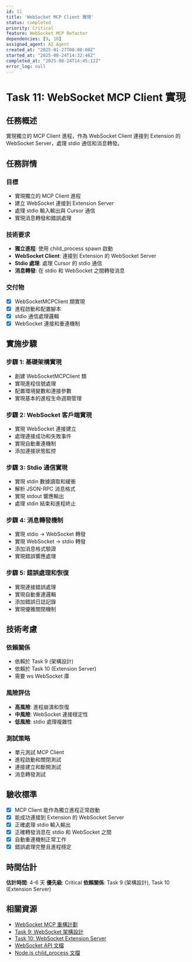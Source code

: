 ```yaml
---
id: 11
title: 'WebSocket MCP Client 實現'
status: completed
priority: Critical
feature: WebSocket MCP Refactor
dependencies: [9, 10]
assigned_agent: AI Agent
created_at: "2025-01-27T00:00:00Z"
started_at: "2025-08-24T14:32:46Z"
completed_at: "2025-08-24T14:45:12Z"
error_log: null
---
```


# Task 11: WebSocket MCP Client 實現

## 任務概述

實現獨立的 MCP Client 進程，作為 WebSocket Client 連接到 Extension 的 WebSocket Server，處理 stdio 通信和消息轉發。

## 任務詳情

### 目標
- 實現獨立的 MCP Client 進程
- 建立 WebSocket 連接到 Extension Server
- 處理 stdio 輸入輸出與 Cursor 通信
- 實現消息轉發和錯誤處理

### 技術要求
- **獨立進程**: 使用 child_process spawn 啟動
- **WebSocket Client**: 連接到 Extension 的 WebSocket Server
- **Stdio 處理**: 處理 Cursor 的 stdio 通信
- **消息轉發**: 在 stdio 和 WebSocket 之間轉發消息

### 交付物
- [x] WebSocketMCPClient 類實現
- [x] 進程啟動和配置腳本
- [x] stdio 通信處理邏輯
- [x] WebSocket 連接和重連機制

## 實施步驟

### 步驟 1: 基礎架構實現
- 創建 WebSocketMCPClient 類
- 實現進程信號處理
- 配置環境變數和連接參數
- 實現基本的進程生命週期管理

### 步驟 2: WebSocket 客戶端實現
- 實現 WebSocket 連接建立
- 處理連接成功和失敗事件
- 實現自動重連機制
- 添加連接狀態監控

### 步驟 3: Stdio 通信實現
- 實現 stdin 數據讀取和緩衝
- 解析 JSON-RPC 消息格式
- 實現 stdout 響應輸出
- 處理 stdin 結束和進程終止

### 步驟 4: 消息轉發機制
- 實現 stdio → WebSocket 轉發
- 實現 WebSocket → stdio 轉發
- 添加消息格式驗證
- 實現錯誤響應處理

### 步驟 5: 錯誤處理和恢復
- 實現連接錯誤處理
- 實現自動重連邏輯
- 添加錯誤日誌記錄
- 實現優雅關閉機制

## 技術考慮

### 依賴關係
- 依賴於 Task 9 (架構設計)
- 依賴於 Task 10 (Extension Server)
- 需要 ws WebSocket 庫

### 風險評估
- **高風險**: 進程崩潰和恢復
- **中風險**: WebSocket 連接穩定性
- **低風險**: stdio 處理複雜性

### 測試策略
- 單元測試 MCP Client
- 進程啟動和關閉測試
- 連接建立和斷開測試
- 消息轉發測試

## 驗收標準

- [x] MCP Client 能作為獨立進程正常啟動
- [x] 能成功連接到 Extension 的 WebSocket Server
- [x] 正確處理 stdio 輸入輸出
- [x] 正確轉發消息在 stdio 和 WebSocket 之間
- [x] 自動重連機制正常工作
- [x] 錯誤處理完整且進程穩定

## 時間估計

**估計時間**: 4-6 天
**優先級**: Critical
**依賴關係**: Task 9 (架構設計), Task 10 (Extension Server)

## 相關資源

- [WebSocket MCP 重構計劃](../plans/features/websocket-mcp-refactor-plan.md)
- [Task 9: WebSocket 架構設計](./task9_websocket_architecture_design.md)
- [Task 10: WebSocket Extension Server](./task10_websocket_extension_server.md)
- [WebSocket API 文檔](https://developer.mozilla.org/en-US/docs/Web/API/WebSocket)
- [Node.js child_process 文檔](https://nodejs.org/api/child_process.html)
